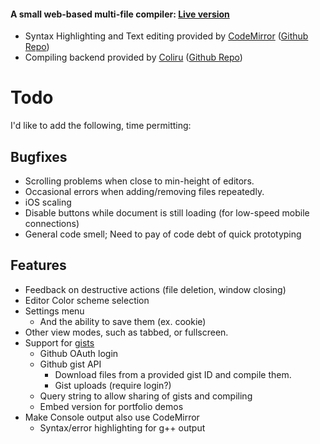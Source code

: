 #### A small web-based multi-file compiler: [Live version](http://compile.johannesmp.com/)

- Syntax Highlighting and Text editing provided by [CodeMirror](http://codemirror.net/) ([Github Repo](https://github.com/codemirror/codemirror))
- Compiling backend provided by [Coliru](coliru.stacked-crooked.com) ([Github Repo](https://github.com/StackedCrooked/coliru))


# Todo

I'd like to add the following, time permitting:

## Bugfixes
- Scrolling problems when close to min-height of editors.
- Occasional errors when adding/removing files repeatedly.
- iOS scaling
- Disable buttons while document is still loading (for low-speed mobile connections)
- General code smell; Need to pay of code debt of quick prototyping


## Features
- Feedback on destructive actions (file deletion, window closing)
- Editor Color scheme selection
- Settings menu
    - And the ability to save them (ex. cookie)
- Other view modes, such as tabbed, or fullscreen.
- Support for [gists](gist.github.com)
    - Github OAuth login
    - Github gist API
         - Download files from a provided gist ID and compile them.
         - Gist uploads (require login?)
    - Query string to allow sharing of gists and compiling
    - Embed version for portfolio demos
- Make Console output also use CodeMirror
    - Syntax/error highlighting for g++ output

